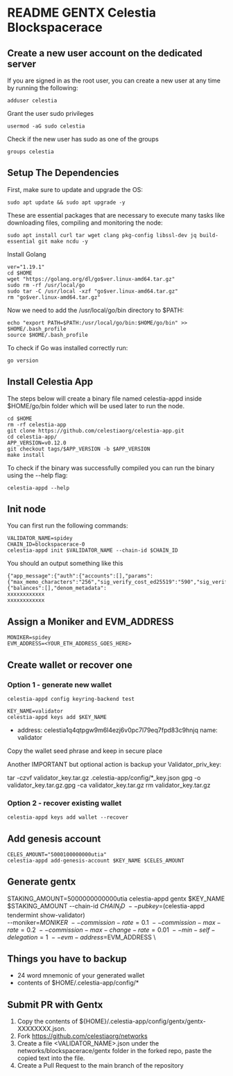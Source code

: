 #  README GENTX Celestia Blockspacerace

## Create a new user account on the dedicated server

If you are signed in as the root user, you can create a new user at any time by running the following:

```
adduser celestia

```

Grant the user sudo privileges

```
usermod -aG sudo celestia

```

Check if the new user has sudo as one of the groups

```
groups celestia
```


## Setup The Dependencies

First, make sure to update and upgrade the OS:

```
sudo apt update && sudo apt upgrade -y

```

These are essential packages that are necessary to execute many tasks like downloading files, compiling and monitoring the node:

```
sudo apt install curl tar wget clang pkg-config libssl-dev jq build-essential git make ncdu -y

```


Install Golang

```
ver="1.19.1" 
cd $HOME 
wget "https://golang.org/dl/go$ver.linux-amd64.tar.gz" 
sudo rm -rf /usr/local/go 
sudo tar -C /usr/local -xzf "go$ver.linux-amd64.tar.gz" 
rm "go$ver.linux-amd64.tar.gz" 
```

Now we need to add the /usr/local/go/bin directory to $PATH:

```
echo "export PATH=$PATH:/usr/local/go/bin:$HOME/go/bin" >> $HOME/.bash_profile
source $HOME/.bash_profile
```

To check if Go was installed correctly run:

```
go version

```

## Install Celestia App
The steps below will create a binary file named celestia-appd inside $HOME/go/bin folder which will be used later to run the node.

```
cd $HOME 
rm -rf celestia-app 
git clone https://github.com/celestiaorg/celestia-app.git 
cd celestia-app/ 
APP_VERSION=v0.12.0 
git checkout tags/$APP_VERSION -b $APP_VERSION 
make install 
```

To check if the binary was successfully compiled you can run the binary using the --help flag:

```
celestia-appd --help

```

## Init node

You can first run the following commands:

```
VALIDATOR_NAME=spidey
CHAIN_ID=blockspacerace-0
celestia-appd init $VALIDATOR_NAME --chain-id $CHAIN_ID
```

You should an output something like this

```
{"app_message":{"auth":{"accounts":[],"params":{"max_memo_characters":"256","sig_verify_cost_ed25519":"590","sig_verify_cost_secp256k1":"1000","tx_sig_limit":"7","tx_size_cost_per_byte":"10"}},"bank":{"balances":[],"denom_metadata":
xxxxxxxxxxxx
xxxxxxxxxxxx
```

## Assign a Moniker and EVM_ADDRESS

```
MONIKER=spidey
EVM_ADDRESS=<YOUR_ETH_ADDRESS_GOES_HERE>
```

## Create wallet or recover one

### Option 1 - generate new wallet

```
celestia-appd config keyring-backend test
```


```
KEY_NAME=validator
celestia-appd keys add $KEY_NAME
```

- address: celestia1q4qtpgw9m6l4ezj6v0pc7l79eq7fpd83c9hnjq
  name: validator


Copy the wallet seed phrase and keep in secure place

Another IMPORTANT but optional action is backup your Validator_priv_key:

tar -czvf validator_key.tar.gz .celestia-app/config/*_key.json
gpg -o validator_key.tar.gz.gpg -ca validator_key.tar.gz
rm validator_key.tar.gz

### Option 2 - recover existing wallet

```
celestia-appd keys add wallet --recover
```

## Add genesis account

```
CELES_AMOUNT="5000100000000utia"
celestia-appd add-genesis-account $KEY_NAME $CELES_AMOUNT
```

## Generate gentx

STAKING_AMOUNT=5000000000000utia
celestia-appd gentx $KEY_NAME $STAKING_AMOUNT --chain-id $CHAIN_ID \
    --pubkey=$(celestia-appd tendermint show-validator) \
    --moniker=$MONIKER \
    --commission-rate=0.1 \
    --commission-max-rate=0.2 \
    --commission-max-change-rate=0.01 \
    --min-self-delegation=1 \
    --evm-address=$EVM_ADDRESS \


## Things you have to backup

- 24 word mnemonic of your generated wallet
- contents of $HOME/.celestia-app/config/*


## Submit PR with Gentx

1. Copy the contents of ${HOME}/.celestia-app/config/gentx/gentx-XXXXXXXX.json.
2. Fork https://github.com/celestiaorg/networks
3. Create a file <VALIDATOR_NAME>.json under the networks/blockspacerace/gentx folder in the forked repo, paste the copied text into the file.
4. Create a Pull Request to the main branch of the repository